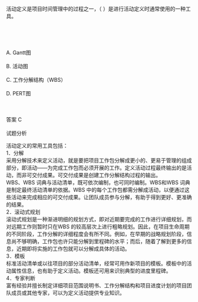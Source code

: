 <div class="detail lh2">活动定义是项目时间管理中的过程之一，（  ）是进行活动定义时通常使用的一种工具。<p><br/></p><br/><br/>A. Gantt图<br/><br/>B. 活动图<br/><br/>C. 工作分解结构（WBS）<br/><br/>D. PERT图<br/><br/><br/><br/>答案 C<br/><br/>试题分析<br/><p>活动定义的常用工具包括：<br/>
1．分解<br/>
采用分解技术来定义活动，就是要把项目工作包分解成更小的、更易于管理的组成部分，即活动——为完成工作包而必须开展的工作。定义活动过程最终输出的是活动，而非可交付成果。可交付成果是创建工作分解结构过程的输出。<br/>
WBS、WBS 词典与活动清单，既可依次编制，也可同时编制。WBS和WBS 词典是制定最终活动清单的依据。WBS 中的每个工作包都需分解成活动，以便通过这些活动来完成相应的可交付成果。让团队成员参与分解，有助于得到更好、更准确的结果。<br/>
2．滚动式规划<br/>
滚动式规划是一种渐进明细的规划方式，即对近期要完成的工作进行详细规划，而对远期工作则暂时只在WBS 的较高层次上进行粗略规划。因此，在项目生命周期的不同阶段，工作分解的详细程度会有所不同。例如，在早期的战略规划阶段，信息尚不够明确，工作包也许只能分解到里程碑的水平；而后，随着了解到更多的信息，近期即将实施的工作包就可以分解成具体的活动。<br/>
3．模板<br/>
标准活动清单或以往项目的部分活动清单，经常可用作新项目的模板。模板中的活动属性信息，也有助于定义活动。模板还可用来识别典型的进度里程碑。<br/>
4．专家判断<br/>
富有经验并擅长制定详细项目范围说明书、工作分解结构和项目进度计划的项目团队成员或其他专家，可以为定义活动提供专业知识。<br/></p></div>